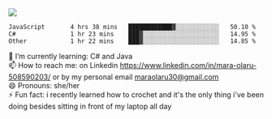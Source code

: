 

 <img align="center" src="https://github-readme-stats.vercel.app/api?username=MaraxD&theme=github_dark&show_icons=true&count_private=true"/>
 <br/>

<!--START_SECTION:waka-->

```text
JavaScript       4 hrs 38 mins   ████████████▓░░░░░░░░░░░░   50.10 %
C#               1 hr 23 mins    ███▓░░░░░░░░░░░░░░░░░░░░░   14.95 %
Other            1 hr 22 mins    ███▓░░░░░░░░░░░░░░░░░░░░░   14.85 %
```

<!--END_SECTION:waka-->
<!--[![willianrod's wakatime stats](https://github-readme-stats.vercel.app/api/wakatime?username=MaraxD)](https://github.com/anuraghazra/github-readme-stats)-->

🌱 I’m currently learning: C# and Java <br/>
📫 How to reach me: on Linkedin https://www.linkedin.com/in/mara-olaru-508590203/ or by my personal email maraolaru30@gmail.com <br/>
😄 Pronouns: she/her <br/>
⚡ Fun fact: i recently learned how to crochet and it's the only thing i've been doing besides sitting in front of my laptop all day <br/>
 
